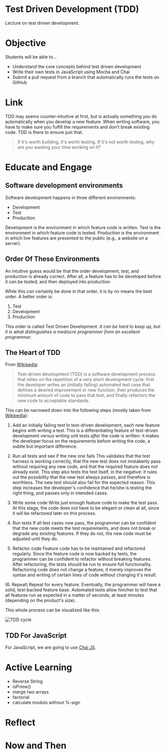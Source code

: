 # Test Driven Development (TDD)
Lecture on test driven development.

# Objective
Students will be able to...

- Understand the core concepts behind test driven development
- Write their own tests in JavaScript using Mocha and Chai
- Submit a pull request from a branch that automatically runs the tests on GitHub

# Link
TDD may seems counter-intuitive at first, but is actually something you do automatically when you develop a new feature. When writing software, you have to make sure you fulfill the requirements and don't break existing code. TDD is there to ensure just that.

> If it's worth building, it's worth testing. If it's not worth testing, why are you wasting your time working on it?

# Educate and Engage
## Software development environments
Software development happens in three different environments:

- Development
- Test
- Production

Development is the environment in which feature code is written.
Test is the environment in which feature code is tested.
Production is the environment in which live features are presented to the public (e.g., a website on a server).

## Order Of These Environments
An intuitive guess would be that the order development, test, and production is already correct. After all, a feature has to be developed before it can be tested, and then deployed into production.

While this *can* certainly be done in that order, it is by no means the best order. A better order is:

1. Test
2. Development
3. Production

This order is called Test Driven Development. *It can be hard to keep up, but it is what distinguishes a mediocre programmer from an excellent programmer.*

## The Heart of TDD
From [Wikipedia](http://en.wikipedia.org/wiki/Test-driven_development):

> Test-driven development (TDD) is a software development process that relies on the repetition of a very short development cycle: first the developer writes an (initially failing) automated test case that defines a desired improvement or new function, then produces the minimum amount of code to pass that test, and finally refactors the new code to acceptable standards.

This can be narrowed down into the following steps (mostly taken from [Wikipedia](http://en.wikipedia.org/wiki/Test-driven_development)):

1. Add an initially failing test
In test-driven development, each new feature begins with writing a test. This is a differentiating feature of test-driven development versus writing unit tests *after* the code is written: it makes the developer focus on the requirements before writing the code, a subtle but important difference.

2. Run all tests and see if the new one fails
This validates that the test harness is working correctly, that the new test does not mistakenly pass without requiring any new code, and that the required feature does not already exist. This step also tests the test itself, in the negative: it rules out the possibility that the new test always passes, and therefore is worthless. The new test should also fail for the expected reason. This step increases the developer's confidence that he/she is testing the right thing, and passes only in intended cases.

3. Write some code
Write just enough feature code to make the test pass. At this stage, the code does not have to be elegant or clean at all, since it will be refactored later on this process.

4. Run tests
If all test cases now pass, the programmer can be confident that the new code meets the test requirements, and does not break or degrade any existing features. If they do not, the new code must be adjusted until they do.

5. Refactor code
Feature code has to be maintained and refactored regularly. Since the feature code is now backed by tests, the programmer can be confident to refactor without breaking features. After refactoring, the tests should be run to ensure full functionality. Refactoring code does not change a feature; it merely improves the syntax and writing of certain lines of code without changing it's result.

(6. Repeat)
Repeat for every feature. Eventually, the programmer will have a solid, test-backed feature base. Automated tests allow him/her to test that all features run as expected in a matter of seconds, at least minutes (depending on the product's size).

This whole process can be visualized like this:

![TDD cycle](http://1minus1.com/userstorage/images/dev_graphs_testdrivendev.jpg)

## TDD For JavaScript
For JavaScript, we are going to use [Chai JS](http://chaijs.com/guide/).

# Active Learning

- Reverse String
- isPrime()
- merge two arrays
- factorial
- calculate modulo without %-sign

# Reflect

# Now and Then
